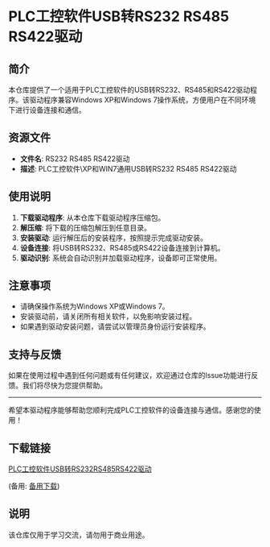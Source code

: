 # PLC工控软件USB转RS232 RS485 RS422驱动

## 简介
本仓库提供了一个适用于PLC工控软件的USB转RS232、RS485和RS422驱动程序。该驱动程序兼容Windows XP和Windows 7操作系统，方便用户在不同环境下进行设备连接和通信。

## 资源文件
- **文件名**: RS232 RS485 RS422驱动
- **描述**: PLC工控软件\XP和WIN7通用USB转RS232 RS485 RS422驱动

## 使用说明
1. **下载驱动程序**: 从本仓库下载驱动程序压缩包。
2. **解压缩**: 将下载的压缩包解压到任意目录。
3. **安装驱动**: 运行解压后的安装程序，按照提示完成驱动安装。
4. **设备连接**: 将USB转RS232、RS485或RS422设备连接到计算机。
5. **驱动识别**: 系统会自动识别并加载驱动程序，设备即可正常使用。

## 注意事项
- 请确保操作系统为Windows XP或Windows 7。
- 安装驱动前，请关闭所有相关软件，以免影响安装过程。
- 如果遇到驱动安装问题，请尝试以管理员身份运行安装程序。

## 支持与反馈
如果在使用过程中遇到任何问题或有任何建议，欢迎通过仓库的Issue功能进行反馈。我们将尽快为您提供帮助。

---

希望本驱动程序能够帮助您顺利完成PLC工控软件的设备连接与通信。感谢您的使用！

## 下载链接
[PLC工控软件USB转RS232RS485RS422驱动](https://pan.quark.cn/s/88e0d7a2540a) 

(备用: [备用下载](https://pan.baidu.com/s/1tYIPTMNriIrRY3C01q43oQ?pwd=1234))

## 说明

该仓库仅用于学习交流，请勿用于商业用途。
